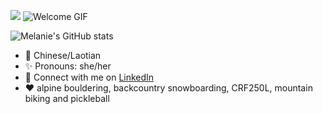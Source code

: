 ![](https://via.placeholder.com/350x90/000000/FFFFFF/?text=Hi,+I'm+Melanie) ![Welcome GIF](https://i.pinimg.com/originals/66/27/17/66271755a5124af2d51368dbd3ef732a.gif)

![Melanie's GitHub stats](https://github-readme-stats.vercel.app/api?username=daomeow&show_icons=true&theme=dracula)

- :rice: Chinese/Laotian
- :sparkles: Pronouns: she/her
- :wave: Connect with me on [LinkedIn](https://www.linkedin.com/in/melanie-daoheuang-71516bb2/)
- :heart: alpine bouldering, backcountry snowboarding, CRF250L, mountain biking and pickleball




